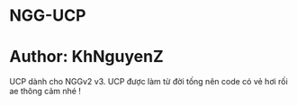 # NGG-UCP
# Author: KhNguyenZ 

 UCP dành cho NGGv2 v3.
 UCP được làm từ đời tống nên code có vẻ hơi rối ae thông cảm nhé !
